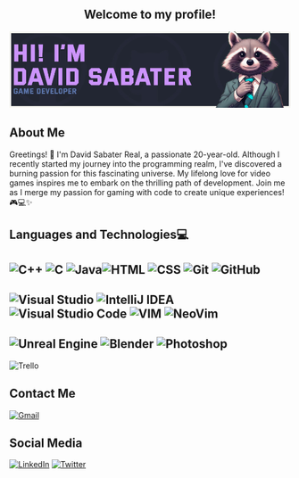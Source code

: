 <h2 align="center">Welcome to my profile!</h2>
<p align="center">
    <img src="myHeader-dsabater-game-developer.jpg" />
</p>

## About Me

Greetings! 👋 I'm David Sabater Real, a passionate 20-year-old. Although I recently started my journey into the programming realm, I've discovered a burning passion for this fascinating universe. My lifelong love for video games inspires me to embark on the thrilling path of development. Join me as I merge my passion for gaming with code to create unique experiences! 🎮💻✨

## Languages ​​and Technologies💻</h2> 

![C++](https://img.shields.io/badge/C%2B%2B-00599C?style=for-the-badge&logo=c%2B%2B&logoColor=white) ![C](https://img.shields.io/badge/C-00599C?style=for-the-badge&logo=c&logoColor=white) ![Java](https://img.shields.io/badge/Java-ED8B00?style=for-the-badge&logo=openjdk&logoColor=white)![HTML](https://img.shields.io/badge/HTML-239120?style=for-the-badge&logo=html5&logoColor=white) ![CSS](https://img.shields.io/badge/CSS-239120?&style=for-the-badge&logo=css3&logoColor=white) ![Git](https://img.shields.io/badge/GIT-E44C30?style=for-the-badge&logo=git&logoColor=white) ![GitHub](https://img.shields.io/badge/GitHub-100000?style=for-the-badge&logo=github&logoColor=white)
---
![Visual Studio](https://img.shields.io/badge/Visual_Studio-5C2D91?style=for-the-badge&logo=visual%20studio&logoColor=white) ![IntelliJ IDEA](https://img.shields.io/badge/IntelliJ_IDEA-000000.svg?style=for-the-badge&logo=intellij-idea&logoColor=white) ![Visual Studio Code](https://img.shields.io/badge/Visual_Studio_Code-0078D4?style=for-the-badge&logo=visual%20studio%20code&logoColor=white) ![VIM](https://img.shields.io/badge/VIM-%2311AB00.svg?&style=for-the-badge&logo=vim&logoColor=white) ![NeoVim](https://img.shields.io/badge/NeoVim-%2357A143.svg?&style=for-the-badge&logo=neovim&logoColor=white)
---
![Unreal Engine](https://img.shields.io/badge/unrealengine-%23313131.svg?style=for-the-badge&logo=unrealengine&logoColor=white) ![Blender](https://img.shields.io/badge/blender-%23F5792A.svg?style=for-the-badge&logo=blender&logoColor=white) ![Photoshop](https://aleen42.github.io/badges/src/photoshop.svg)
---
![Trello](https://img.shields.io/badge/Trello-0052CC?style=for-the-badge&logo=trello&logoColor=white)

## Contact Me
[![Gmail](https://img.shields.io/badge/Gmail-D14836?style=for-the-badge&logo=gmail&logoColor=white)](mailto:contact@davidsabater.com)

## Social Media
[![LinkedIn](https://img.shields.io/badge/LinkedIn-0077B5?style=for-the-badge&logo=linkedin&logoColor=white)](https://www.linkedin.com/in/david-sabater-real/)
[![Twitter](https://img.shields.io/badge/Twitter-1DA1F2?style=for-the-badge&logo=twitter&logoColor=white)](https://x.com/oixildev)
